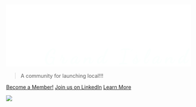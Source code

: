 <!-- _coverpage.md -->

![logo](_media/logo2.png ":size=400")

> A community for launching local!!!


<a href="https://www.patreon.com/bePatron?u=56517045" >Become a Member!</a>
<a href="https://www.linkedin.com/company/cofoundgi/events" >Join us on LinkedIn</a>
[Learn More](/about)

<!-- background image -->

![](_media/bg.png)
